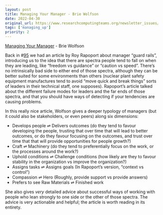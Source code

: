 ```yaml
---
layout: post
title: Managing Your Manager - Brie Wolfson
date: 2022-04-30
original_url: https://www.researchcomputingteams.org/newsletter_issues/0120
tags: ['managing_up']
priority: 2
---
```


<!-- markdownlint-disable MD033 -->
<!-- markdownlint-disable MD041 -->
<!-- markdownlint-disable MD049 -->

[Managing Your Manager](https://every.to/superorganizers/managing-your-manager) - Brie Wolfson

Back in #[95](https://www.researchcomputingteams.org/newsletter_issues/0095) we had an article by Roy Rapoport about manager “guard rails”, introducing us to the idea that there are spectra people tend to fall on when they are leading, like “freedom vs guidance” or “caution vs speed”.  There’s no intrinsically bad side to either end of those spectra, although they can be better suited for some environments than others (nuclear plant safety equipment manufactures tend to avoid “move quick and break things” sorts of leaders in their technical staff, one supposes).  Rapoport’s article talked about the different failure modes for leaders and the far ends of those spectra, and that you should have ways of detecting if your tendencies are causing problems.

In this really nice article, Wolfson gives a deeper typology of managers (but it could also be stakeholders, or even peers) along six dimensions:

- Develops people  ⇌ Delivers outcomes (do they tend to favour developing the people, trusting that over time that will lead to better outcomes, or do they favour focusing on the outcomes, and trust over time that that will provide opportunities for people growth?)
- Craft ⇌ Machinery (do they tend to preferentially focus on the work, or the processes around the work?)
- Uphold conditions ⇌ Challenge conditions (how likely are they to favour stability in the organization vs improve the organization?)
- Assigns tasks ⇌ Assigns goals (In Rapoport’s version, “context vs control”)
- Compassion ⇌ Hero (Roughly, provide support vs provide answers)
- Prefers to see Raw Materials ⇌ Finished work

She also gives *very* detailed advice about successful ways of working with people who lean strongly to one side or the other of those spectra.  The advice is very actionable and helpful; the article is worth reading in its entirety.

